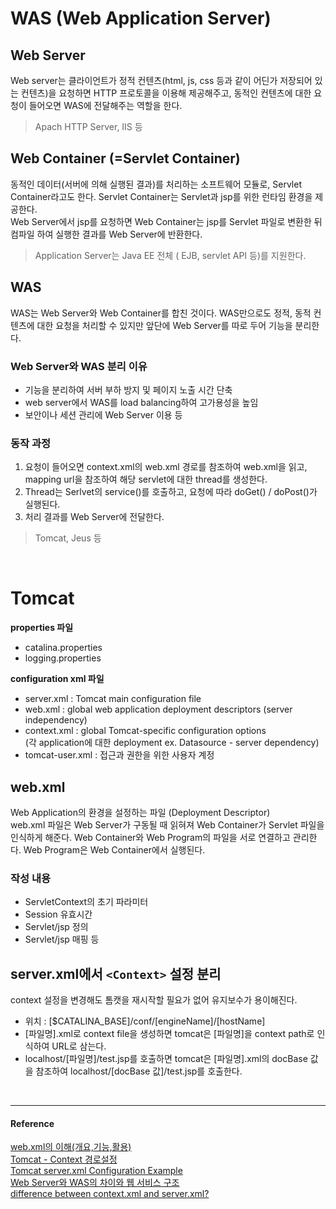 # WAS (Web Application Server)

## Web Server

Web server는 클라이언트가 정적 컨텐츠(html, js, css 등과 같이 어딘가 저장되어 있는 컨텐츠)을 요청하면 HTTP 프로토콜을 이용해 제공해주고, 동적인 컨텐츠에 대한 요청이 들어오면 WAS에 전달해주는 역할을 한다. 

> Apach HTTP Server, IIS 등

## Web Container (=Servlet Container)

동적인 데이터(서버에 의해 실행된 결과)를 처리하는 소프트웨어 모듈로, Servlet Container라고도 한다. Servlet Container는 Servlet과 jsp를 위한 런타임 환경을 제공한다.   
Web Server에서 jsp를 요청하면 Web Container는 jsp를 Servlet 파일로 변환한 뒤 컴파일 하여 실행한 결과를 Web Server에 반환한다. 

> Application Server는 Java EE 전체 ( EJB, servlet API 등)를 지원한다.

## WAS 
   
WAS는 Web Server와 Web Container를 합친 것이다. WAS만으로도 정적, 동적 컨텐츠에 대한 요청을 처리할 수 있지만 앞단에 Web Server를 따로 두어 기능을 분리한다. 

### Web Server와 WAS 분리 이유

* 기능을 분리하여 서버 부하 방지 및 페이지 노출 시간 단축
* web server에서 WAS를 load balancing하여 고가용성을 높임 
* 보안이나 세션 관리에 Web Server 이용 등

### 동작 과정 

1. 요청이 들어오면 context.xml의 web.xml 경로를 참조하여 web.xml을 읽고, mapping url을 참조하여 해당 servlet에 대한 thread를 생성한다. 
2. Thread는 Serlvet의 service()를 호출하고, 요청에 따라 doGet() / doPost()가 실행된다. 
3. 처리 결과를 Web Server에 전달한다. 

> Tomcat, Jeus 등
  
<br/>  

# Tomcat 

**properties 파일**

* catalina.properties
* logging.properties
    
**configuration xml 파일**  

* server.xml : Tomcat main configuration file 
* web.xml : global web application deployment descriptors (server independency)
* context.xml : global Tomcat-specific configuration options   
(각 application에 대한 deployment ex. Datasource - server dependency)  
* tomcat-user.xml : 접근과 권한을 위한 사용자 계정

## web.xml 
    
Web Application의 환경을 설정하는 파일 (Deployment Descriptor)  
web.xml 파일은 Web Server가 구동될 때 읽혀져 Web Container가 Servlet 파일을 인식하게 해준다.   Web Container와 Web Program의 파일을 서로 연결하고 관리한다. Web Program은 Web Container에서 실행된다. 
   
### 작성 내용

* ServletContext의 초기 파라미터
* Session 유효시간 
* Servlet/jsp 정의
* Servlet/jsp 매핑 등


## server.xml에서 `<Context>` 설정 분리

context 설정을 변경해도 톰캣을 재시작할 필요가 없어 유지보수가 용이해진다. 
* 위치 : [$CATALINA_BASE]/conf/[engineName]/[hostName]
* [파일명].xml로 context file을 생성하면 tomcat은 [파일명]을 context path로 인식하여 URL로 삼는다. 
* localhost/[파일명]/test.jsp를 호출하면 tomcat은 [파일명].xml의 docBase 값을 참조하여 localhost/[docBase 값]/test.jsp를 호출한다. 

<br/>  

---
#### Reference

[web.xml의 이해(개요,기능,활용)](http://wiki.gurubee.net/pages/viewpage.action?pageId=26740333)  
[Tomcat - Context 경로설정](https://ecspecialist.tistory.com/entry/Tomcat-Context-%EA%B2%BD%EB%A1%9C%EC%84%A4%EC%A0%95)  
[Tomcat server.xml Configuration Example](https://examples.javacodegeeks.com/enterprise-java/tomcat/tomcat-server-xml-configuration-example/)  
[Web Server와 WAS의 차이와 웹 서비스 구조](https://gmlwjd9405.github.io/2018/10/27/webserver-vs-was.html)  
[difference between context.xml and server.xml?](https://stackoverrun.com/ko/q/3083493)